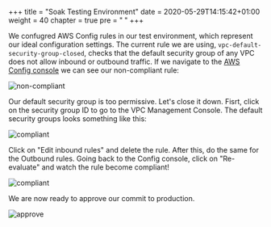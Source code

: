 +++
title = "Soak Testing Environment"
date = 2020-05-29T14:15:42+01:00
weight = 40
chapter = true
pre = "<b> </b>"
+++

We confugred AWS Config rules in our test environment, which represent our ideal configuration settings. The current rule we are using, `vpc-default-security-group-closed`, checks that the default security group of any VPC does not allow inbound or outbound traffic. If we navigate to the [AWS Config console](https://eu-west-1.console.aws.amazon.com/config/home?region=eu-west-1&awsc-custsat-override=promptUser#/dashboard) we can see our non-compliant rule:

![non-compliant](/images/non-compliant.png)

Our default security group is too permissive. Let's close it down. 
Fisrt, click on the security group ID to go to the VPC Management Console. The default security groups looks something like this:

![compliant](/images/default-sg.png)

Click on "Edit inbound rules" and delete the rule. After this, do the same for the Outbound rules. Going back to the Config console, click on "Re-evaluate" and watch the rule become compliant!

![compliant](/images/compliant.png)

We are now ready to approve our commit to production.

![approve](/images/approve.png)